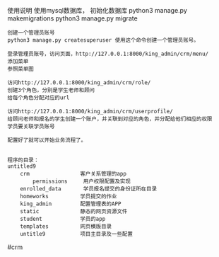 使用说明
	使用mysql数据库，
	初始化数据库
	python3 manage.py makemigrations
	python3 manage.py migrate
	
	创建一个管理员账号
	python3 manage.py createsuperuser 使用这个命令创建一个管理员账号。
	
	登录管理员账号，访问页面，http://127.0.0.1:8000/king_admin/crm/menu/
	添加菜单
	参照菜单图

	访问http://127.0.0.1:8000/king_admin/crm/role/
	创建3个角色，分别是学生老师和顾问
	给每个角色分配对应的url
	
	访问http://127.0.0.1:8000/king_admin/crm/userprofile/
	给顾问老师和报名的学生创建一个账户，并关联到对应的角色，并分配给他们相应的权限
	学员要关联学员账号
	
	配置好了就可以开始业务流程了。
	
	
	程序的目录：
	untitled9
		crm                客户关系管理的app
			permissions     用户权限配置及实现
		enrolled_data 	    学员报名提交的身份证所在目录
		homeworks          学员提交的作业
		king_admin         配置管理表的APP
		static             静态的网页资源文件
		student            学员的app
		templates          网页模版目录
		untitle9           项目主目录及一些配置
	

	



#crm
